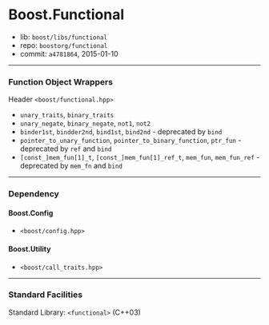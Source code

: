 # Boost.Functional

* lib: `boost/libs/functional`
* repo: `boostorg/functional`
* commit: `a4781864`, 2015-01-10

------
### Function Object Wrappers

Header `<boost/functional.hpp>`

* `unary_traits`, `binary_traits`
* `unary_negate`, `binary_negate`, `not1`, `not2`
* `binder1st`, `bindder2nd`, `bind1st`, `bind2nd` - deprecated by `bind`
* `pointer_to_unary_function`, `pointer_to_binary_function`, `ptr_fun` - deprecated by `ref` and `bind`
* `[const_]mem_fun[1]_t`, `[const_]mem_fun[1]_ref_t`, `mem_fun`, `mem_fun_ref` - deprecated by `mem_fn` and `bind`

------
### Dependency

#### Boost.Config

* `<boost/config.hpp>`

#### Boost.Utility

* `<boost/call_traits.hpp>`

------
### Standard Facilities

Standard Library: `<functional>` (C++03)

